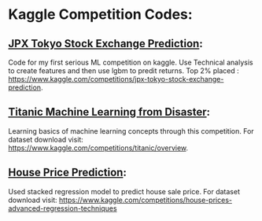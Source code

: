 # Kaggle Competition Codes:

## [JPX Tokyo Stock Exchange Prediction](https://github.com/shubhamjw10/Kaggle-Competitions-Code/blob/main/JPX%20Final%20Model%20.ipynb):
Code for my first serious ML competition on kaggle. Use Technical analysis to create features and then use lgbm to predit returns. Top 2% placed  : https://www.kaggle.com/competitions/jpx-tokyo-stock-exchange-prediction.

## [Titanic  Machine Learning from Disaster](https://github.com/shubhamjw10/Kaggle-Competitions-Code/blob/main/Titanic%20Project.ipynb):
Learning basics of machine learning concepts through this competition. For dataset download visit: https://www.kaggle.com/competitions/titanic/overview.

## [House Price Prediction](https://github.com/shubhamjw10/Kaggle-Competitions-Code/blob/main/House%20Price%20Prediction%20.ipynb):
Used stacked regression model to predict house sale price. For dataset download visit: https://www.kaggle.com/competitions/house-prices-advanced-regression-techniques 
